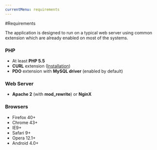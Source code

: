 ```yaml
---
currentMenu: requirements
---
```


#Requirements

The application is designed to run on a typical web server using common extension which are already enabled on most of the systems.


### PHP

* At least **PHP 5.5**
* **CURL** extension ([Installation](http://php.net/manual/en/curl.installation.php))
* **PDO** extension with **MySQL driver** (enabled by default)


### Web Server
* **Apache 2** (with **mod_rewrite**) or **NginX**


### Browsers
* Firefox 40+
* Chrome 43+
* IE9+
* Safari 9+
* Opera 12.1+
* Android 4.0+

